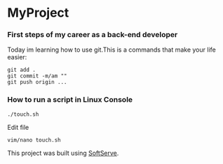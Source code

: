 # MyProject

### First steps of my career as a back-end developer


Today im learning how to use git.This is a commands that make your life easier:

```
git add .
git commit -m/am ""
git push origin ...
```

### How to run a script in Linux Console


```
./touch.sh	
```
Edit file

```
vim/nano touch.sh
```



This project was built using [SoftServe](https://career.softserveinc.com/en-us/learning-and-certification).




